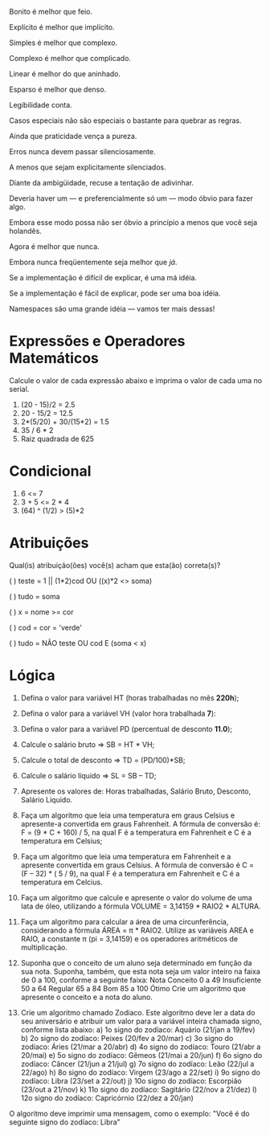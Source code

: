Bonito é melhor que feio.

Explícito é melhor que implícito.

Simples é melhor que complexo.

Complexo é melhor que complicado.

Linear é melhor do que aninhado.

Esparso é melhor que denso.

Legibilidade conta.

Casos especiais não são especiais o bastante para quebrar as
regras.

Ainda que praticidade vença a pureza.

Erros nunca devem passar silenciosamente.

A menos que sejam explicitamente silenciados.

Diante da ambigüidade, recuse a tentação de adivinhar.

Deveria haver um — e preferencialmente só um — modo óbvio para
fazer algo.

Embora esse modo possa não ser óbvio a princípio a menos que
você seja holandês.

Agora é melhor que nunca.

Embora nunca freqüentemente seja melhor que *já*.

Se a implementação é difícil de explicar, é uma má idéia.

Se a implementação é fácil de explicar, pode ser uma boa idéia.

Namespaces são uma grande idéia — vamos ter mais dessas!


# Expressões e Operadores Matemáticos
Calcule o valor de cada expressão abaixo e imprima o valor de cada uma no serial.

1. (20 - 15)/2 = 2.5
2. 20 - 15/2 = 12.5
3. 2*(5/20) + 30/(15*2) = 1.5
4. 35 / 6 * 2
5. Raiz quadrada de 625

# Condicional
1. 6 <= 7
2. 3 + 5 <= 2 * 4
3. (64) ^ (1/2) > (5)*2

# Atribuições
Qual(is) atribuição(ões) você(s) acham que esta(ão) correta(s)?

( ) teste = 1 || (1*2)cod OU ((x)*2 <> soma)

( ) tudo = soma

( ) x = nome >= cor

( ) cod = cor = 'verde'

( ) tudo = NÃO teste OU cod E (soma < x)


# Lógica
1. Defina o valor para variável HT (horas trabalhadas no mês **220h**);
2. Defina o valor para a variável VH (valor hora trabalhada **7**):
3. Defina o valor para a variável PD (percentual de desconto **11.0**);
4. Calcule o salário bruto => SB = HT * VH;
5. Calcule o total de desconto => TD = (PD/100)*SB;
6. Calcule o salário líquido => SL = SB – TD;
7. Apresente os valores de: Horas trabalhadas, Salário Bruto, Desconto, Salário Liquido.
8. Faça um algoritmo que leia uma temperatura em graus Celsius e apresente-a convertida em graus Fahrenheit. A fórmula de conversão é: F = (9 * C + 160) / 5, na qual F é a temperatura em Fahrenheit e C é a temperatura em Celsius;
9. Faça um algoritmo que leia uma temperatura em Fahrenheit e a apresente convertida em graus Celsius. A fórmula de conversão é C = (F – 32) * ( 5 / 9), na qual F é a temperatura em Fahrenheit e C é a temperatura em Celcius.
10. Faça um algoritmo que calcule e apresente o valor do volume de uma lata de óleo, utilizando a fórmula VOLUME = 3,14159 * RAIO2 * ALTURA.
11. Faça um algoritmo para calcular a área de uma circunferência, considerando a fórmula ÁREA = π * RAIO2. Utilize as variáveis AREA e RAIO, a constante π (pi = 3,14159) e os operadores aritméticos de multiplicação.
12. Suponha que o conceito de um aluno seja determinado em função da sua nota. Suponha, também, que esta nota seja um valor inteiro na faixa de 0 a 100, conforme a seguinte faixa:
 Nota Conceito
 0 a 49 Insuficiente
 50 a 64 Regular
 65 a 84 Bom
 85 a 100 Ótimo
Crie um algoritmo que apresente o conceito e a nota do aluno.

13. Crie um algoritmo chamado Zodiaco. Este algoritmo deve ler a data do seu aniversário e atribuir um valor para a variável inteira chamada signo, conforme lista abaixo:
a) 1o signo do zodíaco: Aquário (21/jan a 19/fev)
b) 2o signo do zodíaco: Peixes (20/fev a 20/mar)
c) 3o signo do zodíaco: Áries (21/mar a 20/abr)
d) 4o signo do zodíaco: Touro (21/abr a 20/mai)
e) 5o signo do zodíaco: Gêmeos (21/mai a 20/jun)
f) 6o signo do zodíaco: Câncer (21/jun a 21/jul)
g) 7o signo do zodíaco: Leão (22/jul a 22/ago)
h) 8o signo do zodíaco: Virgem (23/ago a 22/set)
i) 9o signo do zodíaco: Libra (23/set a 22/out)
j) 10o signo do zodíaco: Escorpião (23/out a 21/nov)
k) 11o signo do zodíaco: Sagitário (22/nov a 21/dez)
l) 12o signo do zodíaco: Capricórnio (22/dez a 20/jan)

O algoritmo deve imprimir uma mensagem, como o exemplo: "Você é do seguinte signo do zodíaco: Libra"
